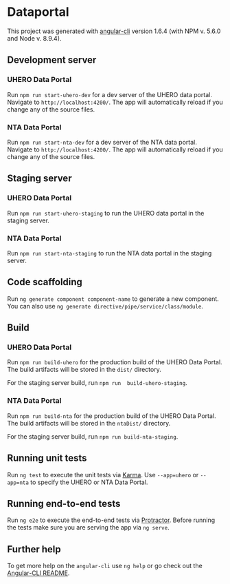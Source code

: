 # Dataportal

This project was generated with [angular-cli](https://github.com/angular/angular-cli) version 1.6.4 (with NPM v. 5.6.0 and Node v. 8.9.4).

## Development server
### UHERO Data Portal
Run `npm run start-uhero-dev` for a dev server of the UHERO data portal. Navigate to `http://localhost:4200/`. The app will automatically reload if you change any of the source files.

### NTA Data Portal
Run `npm run start-nta-dev` for a dev server of the NTA data portal. Navigate to `http://localhost:4200/`. The app will automatically reload if you change any of the source files.

## Staging server
### UHERO Data Portal
Run `npm run start-uhero-staging` to run the UHERO data portal in the staging server.

### NTA Data Portal
Run `npm run start-nta-staging` to run the NTA data portal in the staging server.

## Code scaffolding

Run `ng generate component component-name` to generate a new component. You can also use `ng generate directive/pipe/service/class/module`.

## Build
### UHERO Data Portal
Run `npm run build-uhero` for the production build of the UHERO Data Portal. The build artifacts will be stored in the `dist/` directory.

For the staging server build, run `npm run  build-uhero-staging`.

### NTA Data Portal
Run `npm run build-nta` for the production build of the UHERO Data Portal. The build artifacts will be stored in the `ntaDist/` directory.

For the staging server build, run `npm run build-nta-staging`.

## Running unit tests

Run `ng test` to execute the unit tests via [Karma](https://karma-runner.github.io). Use `--app=uhero` or `--app=nta` to specify the UHERO or NTA Data Portal.

## Running end-to-end tests

Run `ng e2e` to execute the end-to-end tests via [Protractor](http://www.protractortest.org/).
Before running the tests make sure you are serving the app via `ng serve`.

## Further help

To get more help on the `angular-cli` use `ng help` or go check out the [Angular-CLI README](https://github.com/angular/angular-cli/blob/master/README.md).
